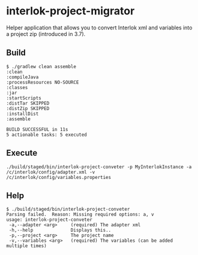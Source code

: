 # interlok-project-migrator

Helper application that allows you to convert Interlok xml and variables into a project zip (introduced in 3.7).

## Build
```
$ ./gradlew clean assemble
:clean
:compileJava
:processResources NO-SOURCE
:classes
:jar
:startScripts
:distTar SKIPPED
:distZip SKIPPED
:installDist
:assemble

BUILD SUCCESSFUL in 11s
5 actionable tasks: 5 executed
```

## Execute
```
./build/staged/bin/interlok-project-conveter -p MyInterlokInstance -a /c/interlok/config/adapter.xml -v /c/interlok/config/variables.properties
```

## Help
```
$ ./build/staged/bin/interlok-project-conveter
Parsing failed.  Reason: Missing required options: a, v
usage: interlok-project-conveter
 -a,--adapter <arg>     (required) The adapter xml
 -h,--help              Displays this..
 -p,--project <arg>     The project name
 -v,--variables <arg>   (required) The variables (can be added multiple times)
```
